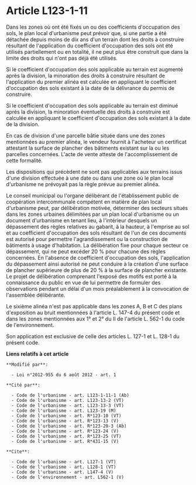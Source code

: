 # Article L123-1-11

Dans les zones où ont été fixés un ou des coefficients d'occupation des sols, le plan local d'urbanisme peut prévoir que, si
une partie a été détachée depuis moins de dix ans d'un terrain dont les droits à construire résultant de l'application du
coefficient d'occupation des sols ont été utilisés partiellement ou en totalité, il ne peut plus être construit que dans la
limite des droits qui n'ont pas déjà été utilisés. 

Si le coefficient d'occupation des sols applicable au terrain est augmenté après la division, la minoration des droits à
construire résultant de l'application du premier alinéa est calculée en appliquant le coefficient d'occupation des sols
existant à la date de la délivrance du permis de construire. 

Si le coefficient d'occupation des sols applicable au terrain est diminué après la division, la minoration éventuelle des
droits à construire est calculée en appliquant le coefficient d'occupation des sols existant à la date de la division. 

En cas de division d'une parcelle bâtie située dans une des zones mentionnées au premier alinéa, le vendeur fournit à
l'acheteur un certificat attestant la surface de plancher des bâtiments existant sur la ou les parcelles concernées. L'acte
de vente atteste de l'accomplissement de cette formalité. 

Les dispositions qui précèdent ne sont pas applicables aux terrains issus d'une division effectuée à une date ou dans une
zone où le plan local d'urbanisme ne prévoyait pas la règle prévue au premier alinéa. 

Le conseil municipal ou l'organe délibérant de l'établissement public de coopération intercommunale compétent en matière de
plan local d'urbanisme peut, par délibération motivée, déterminer des secteurs situés dans les zones urbaines délimitées par
un plan local d'urbanisme ou un document d'urbanisme en tenant lieu, à l'intérieur desquels un dépassement des règles
relatives au gabarit, à la hauteur, à l'emprise au sol et au coefficient d'occupation des sols résultant de l'un de ces
documents est autorisé pour permettre l'agrandissement ou la construction de bâtiments à usage d'habitation. La délibération
fixe pour chaque secteur ce dépassement, qui ne peut excéder 20 % pour chacune des règles concernées. En l'absence de
coefficient d'occupation des sols, l'application du dépassement ainsi autorisé ne peut conduire à la création d'une surface
de plancher supérieure de plus de 20 % à la surface de plancher existante. Le projet de délibération comprenant l'exposé des
motifs est porté à la connaissance du public en vue de lui permettre de formuler des observations pendant un délai d'un mois
préalablement à la convocation de l'assemblée délibérante. 

Le sixième alinéa n'est pas applicable dans les zones A, B et C des plans d'exposition au bruit mentionnées à l'article L.
147-4 du présent code et dans les zones mentionnées aux 1° et 2° du II de l'article L. 562-1 du code de l'environnement. 

Son application est exclusive de celle des articles L. 127-1 et L. 128-1 du présent code.

**Liens relatifs à cet article**

	**Modifié par**:

	  - Loi n°2012-955 du 6 août 2012 - art. 1

	**Cité par**:

	  - Code de l'urbanisme - art. L123-1-11-1 (Ab)
	  - Code de l'urbanisme - art. L123-13-2 (VT)
	  - Code de l'urbanisme - art. L123-13-3 (VT)
	  - Code de l'urbanisme - art. L123-19 (M)
	  - Code de l'urbanisme - art. R*123-10 (VT)
	  - Code de l'urbanisme - art. R*123-13 (V)
	  - Code de l'urbanisme - art. R*123-20-3 (Ab)
	  - Code de l'urbanisme - art. R*123-24 (V)
	  - Code de l'urbanisme - art. R*123-25 (VT)
	  - Code de l'urbanisme - art. R*431-15 (V)

	**Cite**:

	  - Code de l'urbanisme - art. L127-1 (VT)
	  - Code de l'urbanisme - art. L128-1 (VT)
	  - Code de l'urbanisme - art. L147-4 (V)
	  - Code de l'environnement - art. L562-1 (V)
